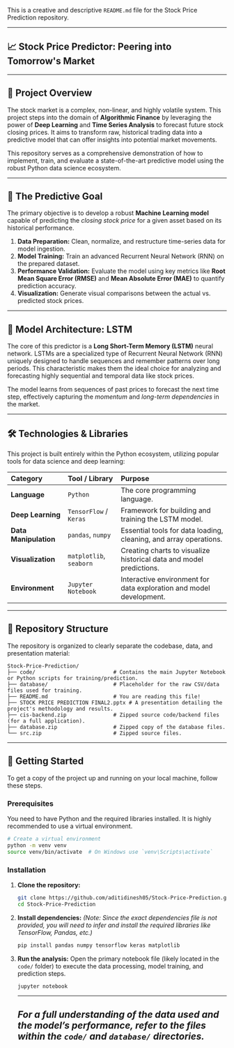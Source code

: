 This is a creative and descriptive `README.md` file for the Stock Price Prediction repository.

-----

## 📈 Stock Price Predictor: Peering into Tomorrow's Market

[](https://github.com/aditidinesh05/Stock-Price-Prediction)
[](https://github.com/aditidinesh05/Stock-Price-Prediction)
[](https://github.com/aditidinesh05/Stock-Price-Prediction)

-----

## 🌟 Project Overview

The stock market is a complex, non-linear, and highly volatile system. This project steps into the domain of **Algorithmic Finance** by leveraging the power of **Deep Learning** and **Time Series Analysis** to forecast future stock closing prices. It aims to transform raw, historical trading data into a predictive model that can offer insights into potential market movements.

This repository serves as a comprehensive demonstration of how to implement, train, and evaluate a state-of-the-art predictive model using the robust Python data science ecosystem.

-----

## 🎯 The Predictive Goal

The primary objective is to develop a robust **Machine Learning model** capable of predicting the *closing stock price* for a given asset based on its historical performance.

1.  **Data Preparation:** Clean, normalize, and restructure time-series data for model ingestion.
2.  **Model Training:** Train an advanced Recurrent Neural Network (RNN) on the prepared dataset.
3.  **Performance Validation:** Evaluate the model using key metrics like **Root Mean Square Error (RMSE)** and **Mean Absolute Error (MAE)** to quantify prediction accuracy.
4.  **Visualization:** Generate visual comparisons between the actual vs. predicted stock prices.

-----

## 🧠 Model Architecture: LSTM

The core of this predictor is a **Long Short-Term Memory (LSTM)** neural network. LSTMs are a specialized type of Recurrent Neural Network (RNN) uniquely designed to handle sequences and remember patterns over long periods. This characteristic makes them the ideal choice for analyzing and forecasting highly sequential and temporal data like stock prices.

The model learns from sequences of past prices to forecast the next time step, effectively capturing the *momentum* and *long-term dependencies* in the market.

-----

## 🛠️ Technologies & Libraries

This project is built entirely within the Python ecosystem, utilizing popular tools for data science and deep learning:

| Category | Tool / Library | Purpose |
| :--- | :--- | :--- |
| **Language** | `Python` | The core programming language. |
| **Deep Learning** | `TensorFlow` / `Keras` | Framework for building and training the LSTM model. |
| **Data Manipulation** | `pandas`, `numpy` | Essential tools for data loading, cleaning, and array operations. |
| **Visualization** | `matplotlib`, `seaborn` | Creating charts to visualize historical data and model predictions. |
| **Environment** | `Jupyter Notebook` | Interactive environment for data exploration and model development. |

-----

## 📂 Repository Structure

The repository is organized to clearly separate the codebase, data, and presentation material:

```
Stock-Price-Prediction/
├── code/                         # Contains the main Jupyter Notebook or Python scripts for training/prediction.
├── database/                     # Placeholder for the raw CSV/data files used for training.
├── README.md                     # You are reading this file!
├── STOCK PRICE PREDICTION FINAL2.pptx # A presentation detailing the project's methodology and results.
├── cis-backend.zip               # Zipped source code/backend files (for a full application).
├── database.zip                  # Zipped copy of the database files.
└── src.zip                       # Zipped source files.
```

-----

## 🚀 Getting Started

To get a copy of the project up and running on your local machine, follow these steps.

### Prerequisites

You need to have Python and the required libraries installed. It is highly recommended to use a virtual environment.

```bash
# Create a virtual environment
python -m venv venv
source venv/bin/activate  # On Windows use `venv\Scripts\activate`
```

### Installation

1.  **Clone the repository:**
    ```bash
    git clone https://github.com/aditidinesh05/Stock-Price-Prediction.git
    cd Stock-Price-Prediction
    ```
2.  **Install dependencies:**
    *(Note: Since the exact dependencies file is not provided, you will need to infer and install the required libraries like TensorFlow, Pandas, etc.)*
    ```bash
    pip install pandas numpy tensorflow keras matplotlib
    ```
3.  **Run the analysis:**
    Open the primary notebook file (likely located in the `code/` folder) to execute the data processing, model training, and prediction steps.
    ```bash
    jupyter notebook
    ```
    -----
    ## *For a full understanding of the data used and the model’s performance, refer to the files within the `code/` and `database/` directories.*
